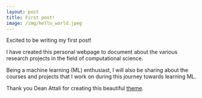 ```yaml
---
layout: post
title: First post!
image: /img/hello_world.jpeg
---
```


Excited to be writing my first post! 

I have created this personal webpage to document about the various research projects in the field of computational science.    

Being a machine learning (ML) enthusiast, I will also be sharing about the courses and projects that I work on during this journey towards learning ML.           

Thank you Dean Attali for creating this beautiful [theme](https://github.com/daattali/beautiful-jekyll).    
